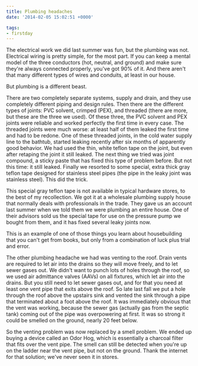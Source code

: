 ```yaml
---
title: Plumbing headaches
date: '2014-02-05 15:02:51 +0000'

tags:
- firstday
---
```


The electrical work we did last summer was fun, but the plumbing was
not.  Electrical wiring is pretty simple, for the most part.  If you
can keep a mental model of the three conductors (hot, neutral, and
ground) and make sure they're always connected properly, you've got
90% of it.  And there aren't that many different types of wires and
conduits, at least in our house.

But plumbing is a different beast.
<!--more-->

There are two completely separate systems, supply and drain, and they use completely different piping and design rules.  Then there are the different types of joints: PVC solvent, crimped (PEX), and threaded (there are more, but these are the three we used).  Of these three, the PVC solvent and PEX joints were reliable and worked perfectly the first time in every case.  The threaded joints were much worse: at least half of them leaked the first time and had to be redone.  One of these threaded joints, in the cold water supply line to the bathtub, started leaking recently after six months of apparently good behavior.  We had used the thin, white teflon tape on the joint, but even after retaping the joint it still leaked.  The next thing we tried was joint compound, a sticky paste that has fixed this type of problem before.  But not this time: it still leaked.  Finally we resorted to some special, extra thick gray teflon tape designed for stainless steel pipes (the pipe in the leaky joint was stainless steel).  This did the trick.

This special gray teflon tape is not available in typical hardware stores, to the best of my recollection.  We got it at a wholesale plumbing supply house that normally deals with professionals in the trade.  They gave us an account last summer when we told them we were plumbing an entire house.  One of their advisors sold us the special tape for use on the pressure pump we bought from them, and it has fixed several leaky joints now.

This is an example of one of those things you learn about housebuilding that you can't get from books, but only from a combination of luck plus trial and error.

The other plumbing headache we had was venting to the roof.  Drain vents are required to let air into the drains so they will move freely, and to let sewer gases out.  We didn't want to punch lots of holes through the roof, so we used air admittance valves (AAVs) on all fixtures, which let air into the drains.  But you still need to let sewer gases out, and for that you need at least one vent pipe that exits above the roof.  So late last fall we put a hole through the roof above the upstairs sink and vented the sink through a pipe that terminated about a foot above the roof.  It was immediately obvious that the vent was working, because the sewer gas (actually gas from the septic tank) coming out of the pipe was overpowering at first.  It was so strong it could be smelled on the ground, nearly 20 feet below.

So the venting problem was now replaced by a smell problem.  We ended up buying a device called an Odor Hog, which is essentially a charcoal filter that fits over the vent pipe.  The smell can still be detected when you're up on the ladder near the vent pipe, but not on the ground.  Thank the internet for that solution; we've never seen it in stores.
